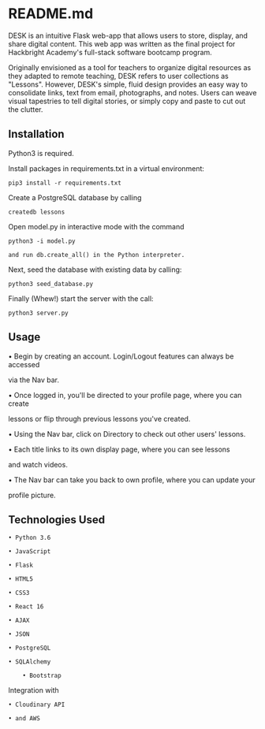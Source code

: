# README.md

DESK is an intuitive Flask web-app that allows users to store, display, 
and share digital content. This web app was written as the final project
for Hackbright Academy's full-stack software bootcamp program. 

Originally envisioned as a tool for teachers to organize digital resources as 
they adapted to remote teaching, DESK refers to user collections as "Lessons". However, DESK's simple, fluid design provides an easy way to consolidate links, 
text from email, photographs, and notes. Users can weave visual tapestries to
tell digital stories, or simply copy and paste to cut out the clutter.  

## Installation


Python3 is required. 

Install packages in requirements.txt in a virtual environment: 

    pip3 install -r requirements.txt

Create a PostgreSQL database by calling

    createdb lessons 

Open model.py in interactive mode with the command

    python3 -i model.py

    and run db.create_all() in the Python interpreter. 

Next, seed the database with existing data by calling: 

    python3 seed_database.py

Finally (Whew!) start the server with the call: 

    python3 server.py



## Usage



• Begin by creating an account. Login/Logout features can always be accessed

  via the Nav bar. 

• Once logged in, you'll be directed to your profile page, where you can create

  lessons or flip through previous lessons you've created.

• Using the Nav bar, click on Directory to check out other users' lessons.  

• Each title links to its own display page, where you can see lessons

  and watch videos. 

• The Nav bar can take you back to own profile, where you can update your 

  profile picture.  



## Technologies Used

	• Python 3.6

	• JavaScript

	• Flask

	• HTML5

	• CSS3

	• React 16

	• AJAX

	• JSON

	• PostgreSQL

	• SQLAlchemy

    	• Bootstrap

Integration with

	• Cloudinary API 

	• and AWS 

